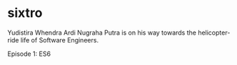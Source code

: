 # sixtro

Yudistira Whendra Ardi Nugraha Putra is on his way towards the helicopter-ride life of Software Engineers.

Episode 1: ES6
